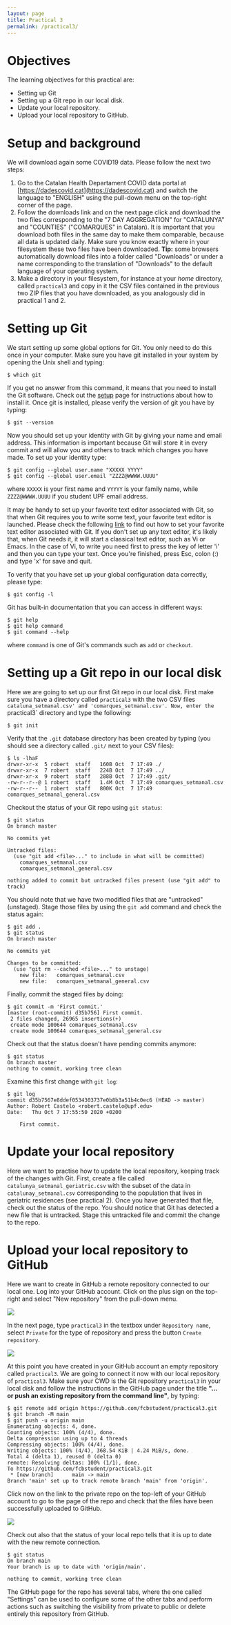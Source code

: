 ```yaml
---
layout: page
title: Practical 3
permalink: /practical3/
---
```


# Objectives

The learning objectives for this practical are:

 * Setting up Git
 * Setting up a Git repo in our local disk.
 * Update your local repository.
 * Upload your local repository to GitHub.

# Setup and background

We will download again some COVID19 data. Please follow the next two steps:

1. Go to the Catalan Health Departament COVID data portal at [https://dadescovid.cat](https://dadescovid.cat)
   and switch the language to "ENGLISH" using the pull-down menu on the top-right corner of the page.
2. Follow the downloads link and on the next page click and download the two
   files corresponding to the "7 DAY AGGREGATION" for "CATALUNYA" and "COUNTIES"
   ("COMARQUES" in Catalan). It is important that you download both files in the
   same day to make them comparable, because all data is updated daily. Make sure you know
   exactly where in your filesystem these two files have been downloaded.
   **Tip:** some browsers automatically download files into a folder called "Downloads"
   or under a name corresponding to the translation of "Downloads" to the default
   language of your operating system.
3. Make a directory in your filesystem, for instance at your _home_ directory,
   called `practical3` and copy in it the CSV files contained in the previous two
   ZIP files that you have downloaded, as you analogously did in practical 1 and 2.

# Setting up Git

We start setting up some global options for Git. You only need to do this once in your
computer. Make sure you have git installed in your system by opening the Unix shell and typing:
```
$ which git
```
If you get no answer from this command, it means that you need to install the Git software.
Check out the [setup](/setup/) page for instructions about how to install it. Once git is
installed, please verify the version of git you have by typing:

```
$ git --version
```
Now you should set up your identity with Git by giving your name and email address. This
information is important because Git will store it in every commit and will allow you and
others to track which changes you have made. To set up your identity type:

```
$ git config --global user.name "XXXXX YYYY"
$ git config --global user.email "ZZZZ@WWWW.UUUU"
```
where `XXXXX` is your first name and `YYYYY` is your family name, while
`ZZZZ@WWWW.UUUU` if you student UPF email address.

It may be handy to set up your favorite text editor associated with Git, so that when
Git requires you to write some text, your favorite text editor is launched. Please check
the following [link](https://docs.github.com/en/free-pro-team@latest/github/using-git/associating-text-editors-with-git) to find out how to set your favorite text editor associated with Git. If you don't
set up any text editor, it's likely that, when Git needs it, it will start a classical
text editor, such as Vi or Emacs. In the case of Vi, to write you need first to press the
key of letter 'i' and then you can type your text. Once you're finished, press Esc, colon (:) and
type 'x' for save and quit.

To verify that you have set up your global configuration data correctly, please type:

```
$ git config -l
```

Git has built-in documentation that you can access in different ways:

```
$ git help
$ git help command
$ git command --help
```
where `command` is one of Git's commands such as `add` or `checkout`.

# Setting up a Git repo in our local disk

Here we are going to set up our first Git repo in our local disk. First make sure you have
a directory called `practical3` with the two CSV files `cataluna_setmanal.csv' and
'comarques_setmanal.csv'. Now, enter the `practical3` directory and type the following:

```
$ git init
```
Verify that the `.git` database directory has been created by typing (you should see a
directory called `.git/` next to your CSV files):

```
$ ls -lhaF
drwxr-xr-x  5 robert  staff   160B Oct  7 17:49 ./
drwxr-xr-x  7 robert  staff   224B Oct  7 17:49 ../
drwxr-xr-x  9 robert  staff   288B Oct  7 17:49 .git/
-rw-r--r--@ 1 robert  staff   1.4M Oct  7 17:49 comarques_setmanal.csv
-rw-r--r--  1 robert  staff   800K Oct  7 17:49 comarques_setmanal_general.csv
```

Checkout the status of your Git repo using `git status`:

```
$ git status
On branch master

No commits yet

Untracked files:
  (use "git add <file>..." to include in what will be committed)
	comarques_setmanal.csv
	comarques_setmanal_general.csv

nothing added to commit but untracked files present (use "git add" to track)
```

You should note that we have two modified files that are "untracked" (unstaged).
Stage those files by using the `git add` command and check the status again:

```
$ git add .
$ git status
On branch master

No commits yet

Changes to be committed:
  (use "git rm --cached <file>..." to unstage)
	new file:   comarques_setmanal.csv
	new file:   comarques_setmanal_general.csv
```

Finally, commit the staged files by doing:

```
$ git commit -m 'First commit.'
[master (root-commit) d35b756] First commit.
 2 files changed, 26965 insertions(+)
 create mode 100644 comarques_setmanal.csv
 create mode 100644 comarques_setmanal_general.csv
```

Check out that the status doesn't have pending commits anymore:

```
$ git status
On branch master
nothing to commit, working tree clean
```

Examine this first change with `git log`:

```
$ git log
commit d35b7567e8ddef0534303737e0b8b3a51b4c0ec6 (HEAD -> master)
Author: Robert Castelo <robert.castelo@upf.edu>
Date:   Thu Oct 7 17:55:50 2020 +0200

    First commit.
```

# Update your local repository

Here we want to practise how to update the local repository, keeping track of the
changes with Git. First, create a file called `catalunya_setmanal_geriatric.csv`
with the subset of the data in `catalunay_setmanal.csv` corresponding to the
population that lives in geriatric residences (see practical 2). Once you have
generated that file, check out the status of the repo. You should notice that
Git has detected a new file that is untracked. Stage this untracked file and
commit the change to the repo.

# Upload your local repository to GitHub

Here we want to create in GitHub a remote repository connected to our local one.
Log into your GitHub account. Click on the plus sign on the top-right and select
"New repository" from the pull-down menu.

![](./GHnewrepo.png)

In the next page, type `practical3` in the textbox under `Repository name`, select
`Private` for the type of repository and press the button `Create repository`.

![](./GHnewrepo2.png)

At this point you have created in your GitHub account an empty repository called
`practical3`. We are going to connect it now with our local repository of
`practical3`. Make sure your CWD is the Git repository `practical3` in your local disk
and follow the instructions in the GitHub page under the title **"... or push an existing
repository from the command line"**, by typing:

```
$ git remote add origin https://github.com/fcbstudent/practical3.git
$ git branch -M main
$ git push -u origin main
Enumerating objects: 4, done.
Counting objects: 100% (4/4), done.
Delta compression using up to 4 threads
Compressing objects: 100% (4/4), done.
Writing objects: 100% (4/4), 368.54 KiB | 4.24 MiB/s, done.
Total 4 (delta 1), reused 0 (delta 0)
remote: Resolving deltas: 100% (1/1), done.
To https://github.com/fcbstudent/practical3.git
 * [new branch]      main -> main
Branch 'main' set up to track remote branch 'main' from 'origin'.
```

Click now on the link to the private repo on the top-left of your GitHub account
to go to the page of the repo and check that the files have been successfully
uploaded to GitHub.

![](./GHnewrepo3.png)

Check out also that the status of your local repo tells that it is up to date
with the new remote connection.

```
$ git status
On branch main
Your branch is up to date with 'origin/main'.

nothing to commit, working tree clean
```

The GitHub page for the repo has several tabs, where the one called "Settings"
can be used to configure some of the other tabs and perform actions such as
switching the visibility from private to public or delete entirely this repository
from GitHub.

